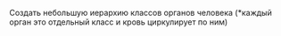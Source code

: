 Создать небольшую иерархию классов органов человека (*каждый орган это отдельный класс и кровь циркулирует по ним)
